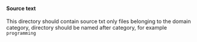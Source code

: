 #### Source text

This directory should contain source txt only files belonging to the domain category, directory should be named after category, for example `programming`